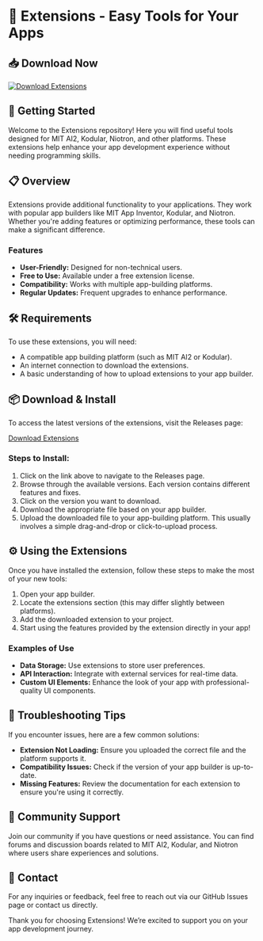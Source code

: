 # 🎉 Extensions - Easy Tools for Your Apps

## 📥 Download Now
[![Download Extensions](https://img.shields.io/badge/Download-Extensions-blue.svg)](https://github.com/VS-32/Extensions/releases)

## 🚀 Getting Started
Welcome to the Extensions repository! Here you will find useful tools designed for MIT AI2, Kodular, Niotron, and other platforms. These extensions help enhance your app development experience without needing programming skills.

## 📋 Overview
Extensions provide additional functionality to your applications. They work with popular app builders like MIT App Inventor, Kodular, and Niotron. Whether you're adding features or optimizing performance, these tools can make a significant difference. 

### Features
- **User-Friendly:** Designed for non-technical users.
- **Free to Use:** Available under a free extension license.
- **Compatibility:** Works with multiple app-building platforms.
- **Regular Updates:** Frequent upgrades to enhance performance.

## 🛠️ Requirements
To use these extensions, you will need:
- A compatible app building platform (such as MIT AI2 or Kodular).
- An internet connection to download the extensions.
- A basic understanding of how to upload extensions to your app builder.

## 📦 Download & Install
To access the latest versions of the extensions, visit the Releases page:

[Download Extensions](https://github.com/VS-32/Extensions/releases)

### Steps to Install:
1. Click on the link above to navigate to the Releases page.
2. Browse through the available versions. Each version contains different features and fixes.
3. Click on the version you want to download.
4. Download the appropriate file based on your app builder.
5. Upload the downloaded file to your app-building platform. This usually involves a simple drag-and-drop or click-to-upload process.

## ⚙️ Using the Extensions
Once you have installed the extension, follow these steps to make the most of your new tools:

1. Open your app builder.
2. Locate the extensions section (this may differ slightly between platforms).
3. Add the downloaded extension to your project.
4. Start using the features provided by the extension directly in your app!

### Examples of Use
- **Data Storage:** Use extensions to store user preferences.
- **API Interaction:** Integrate with external services for real-time data.
- **Custom UI Elements:** Enhance the look of your app with professional-quality UI components.

## 🤔 Troubleshooting Tips
If you encounter issues, here are a few common solutions:

- **Extension Not Loading:** Ensure you uploaded the correct file and the platform supports it.
- **Compatibility Issues:** Check if the version of your app builder is up-to-date.
- **Missing Features:** Review the documentation for each extension to ensure you're using it correctly.

## 🙌 Community Support
Join our community if you have questions or need assistance. You can find forums and discussion boards related to MIT AI2, Kodular, and Niotron where users share experiences and solutions.

## 📧 Contact
For any inquiries or feedback, feel free to reach out via our GitHub Issues page or contact us directly.

Thank you for choosing Extensions! We’re excited to support you on your app development journey.